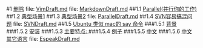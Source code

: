 #1 [删除](VimDraft.md#anchor_0)
file: [VimDraft.md](VimDraft.md)
file: [MarkdownDraft.md](MarkdownDraft.md)
##1.1 [Parallel(并行你的工作)](ParallelDraft.md#anchor_0)
##1.2 [ 典型场景1](ParallelDraft.md#anchor_1)
##1.3 [ 典型场景2](ParallelDraft.md#anchor_2)
file: [ParallelDraft.md](ParallelDraft.md)
##1.4 [SVN容易搞混问题](SVNDraft.md#anchor_0)
file: [SVNDraft.md](SVNDraft.md)
##1.5 [ Ubuntu 类似 mac的 say 命令](EspeakDraft.md#anchor_0)
###1.5.1 [ 背景](EspeakDraft.md#anchor_1)
###1.5.2 [ 安装](EspeakDraft.md#anchor_2)
###1.5.3 [ 主要特点: ](EspeakDraft.md#anchor_3)
###1.5.4 [ 例子](EspeakDraft.md#anchor_4)
###1.5.5 [ 中文](EspeakDraft.md#anchor_5)
###1.5.6 [ 中文其它语言](EspeakDraft.md#anchor_6)
file: [EspeakDraft.md](EspeakDraft.md)
